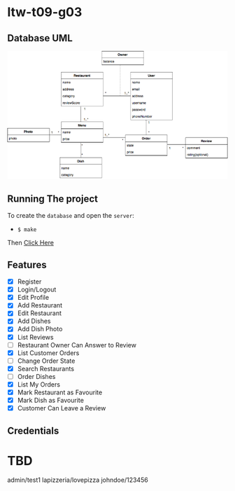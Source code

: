 # ltw-t09-g03

## Database UML

![DatabaseUML](docs/images/DatabaseUML3.png)


## Running The project
 
To create the `database` and open the `server`:

- `$ make` 

Then [Click Here](http://localhost:5500/)

## Features

- [x] Register
- [x] Login/Logout
- [x] Edit Profile
- [x] Add Restaurant
- [x] Edit Restaurant
- [x] Add Dishes
- [x] Add Dish Photo
- [x] List Reviews
- [ ] Restaurant Owner Can Answer to Review
- [x] List Customer Orders
- [ ] Change Order State
- [x] Search Restaurants
- [ ] Order Dishes
- [x] List My Orders
- [x] Mark Restaurant as Favourite
- [x] Mark Dish as Favourite
- [x] Customer Can Leave a Review

## Credentials

# TBD
admin/test1
lapizzeria/lovepizza
johndoe/123456
